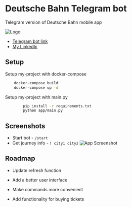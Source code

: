 
# Deutsche Bahn Telegram bot

Telegram version of Deutsche Bahn mobile app 


![Logo](https://external-content.duckduckgo.com/iu/?u=https%3A%2F%2Fi.pinimg.com%2Foriginals%2Fef%2F35%2F09%2Fef350901a128fd40f6e91c1b25f5ed75.jpg&f=1&nofb=1&ipt=2a761a7ea651b8662e47b5a5fb3ff6574f5c659698f8eceed154738b99246fbe&ipo=images)


 - [Telegram bot link](https://t.me/DeutscheBahnDB_bot)
 - [My LinkedIn](https://www.linkedin.com/in/dzhandzhhava/)



## Setup

Setup my-project with docker-compose

```bash
	docker-compose build
	docker-compose up -d
```

Setup my-project with main.py

```bash
    	pip install -r requirements.txt
    	python app/main.py
```
    
## Screenshots
- Start bot - `/start` 
- Get journey info - `! city1 city2` 
![App Screenshot](https://i.imgur.com/WSpvWgE.png)


## Roadmap

- Update refresh function

- Add a better user interface

- Make commands more convenient

- Add functionality for buying tickets

